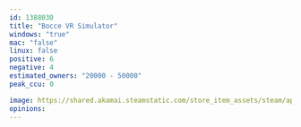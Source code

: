 ```yaml
---
id: 1388030
title: "Bocce VR Simulator"
windows: "true"
mac: "false"
linux: false
positive: 6
negative: 4
estimated_owners: "20000 - 50000"
peak_ccu: 0

image: https://shared.akamai.steamstatic.com/store_item_assets/steam/apps/1388030/header.jpg?t=1613031376
opinions:
---
```

